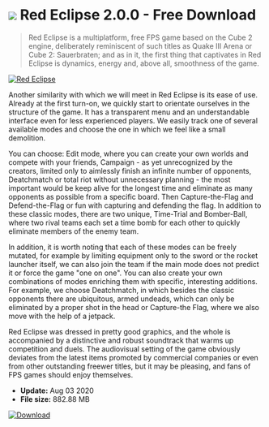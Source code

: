 # ![](https://cdn.softexe.net/static/icon/win.gif) Red Eclipse 2.0.0 - Free Download

> Red Eclipse is a multiplatform, free FPS game based on the Cube 2 engine, deliberately reminiscent of such titles as Quake III Arena or Cube 2: Sauerbraten; and as in it, the first thing that captivates in Red Eclipse is dynamics, energy and, above all, smoothness of the game.

[![Red Eclipse](https:https://tse4.mm.bing.net/th?id=OIP.j6UHCTxPBbS5tMMmnxuQ0gHaE7&pid=Api)](https://softexe.net/win/games-entertainment/shooters/red-eclipse:pRgpp.html)

Another similarity with which we will meet in Red Eclipse is its ease of use. Already at the first turn-on, we quickly start to orientate ourselves in the structure of the game. It has a transparent menu and an understandable interface even for less experienced players. We easily track one of several available modes and choose the one in which we feel like a small demolition.
 
 You can choose: Edit mode, where you can create your own worlds and compete with your friends, Campaign - as yet unrecognized by the creators, limited only to aimlessly finish an infinite number of opponents, Deatchmatch or total riot without unnecessary planning - the most important would be keep alive for the longest time and eliminate as many opponents as possible from a specific board. Then Capture-the-Flag and Defend-the-Flag or fun with capturing and defending the flag. In addition to these classic modes, there are two unique, Time-Trial and Bomber-Ball, where two rival teams each set a time bomb for each other to quickly eliminate members of the enemy team.
 
 In addition, it is worth noting that each of these modes can be freely mutated, for example by limiting equipment only to the sword or the rocket launcher itself, we can also join the team if the main mode does not predict it or force the game "one on one". You can also create your own combinations of modes enriching them with specific, interesting additions. For example, we choose Deatchmatch, in which besides the classic opponents there are ubiquitous, armed undeads, which can only be eliminated by a proper shot in the head or Capture-the Flag, where we also move with the help of a jetpack. 
 
 Red Eclipse was dressed in pretty good graphics, and the whole is accompanied by a distinctive and robust soundtrack that warms up competition and duels. The audiovisual setting of the game obviously deviates from the latest items promoted by commercial companies or even from other outstanding freewer titles, but it may be pleasing, and fans of FPS games should enjoy themselves.


- **Update:** Aug 03 2020
- **File size:** 882.88 MB

[![Download](https://cdn.softexe.net/static/img/download.png)](https://softexe.net/win/games-entertainment/shooters/red-eclipse:pRgpp.html)

